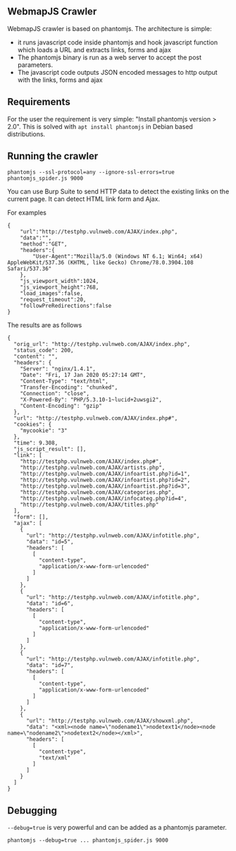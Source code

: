 ## WebmapJS Crawler

WebmapJS crawler is based on phantomjs. The architecture is simple:

 * it runs javascript code inside phantomjs and hook javascript function which loads a URL and extracts links, forms and ajax
 * The phantomjs binary is run as a web server to accept the post parameters.
 * The javascript code outputs JSON encoded messages to http output with the links,  forms and ajax
 
## Requirements

For the user the requirement is very simple: "Install phantomjs version > 2.0". This
is solved with `apt install phantomjs` in Debian based distributions.

## Running the crawler

```
phantomjs --ssl-protocol=any --ignore-ssl-errors=true phantomjs_spider.js 9000
```

You can use Burp Suite to send HTTP data to detect the existing links on the current page. It can detect HTML link form and Ajax.

For examples
```
{
	"url":"http://testphp.vulnweb.com/AJAX/index.php",
	"data":"",
	"method":"GET",
	"headers":{
		"User-Agent":"Mozilla/5.0 (Windows NT 6.1; Win64; x64) AppleWebKit/537.36 (KHTML, like Gecko) Chrome/78.0.3904.108 Safari/537.36"
	},
	"js_viewport_width":1024,
	"js_viewport_height":768,
	"load_images":false,
	"request_timeout":20,
	"followPreRedirections":false
}
```

The results are as follows
```
{
  "orig_url": "http://testphp.vulnweb.com/AJAX/index.php",
  "status_code": 200,
  "content": "",
  "headers": {
    "Server": "nginx/1.4.1",
    "Date": "Fri, 17 Jan 2020 05:27:14 GMT",
    "Content-Type": "text/html",
    "Transfer-Encoding": "chunked",
    "Connection": "close",
    "X-Powered-By": "PHP/5.3.10-1~lucid+2uwsgi2",
    "Content-Encoding": "gzip"
  },
  "url": "http://testphp.vulnweb.com/AJAX/index.php#",
  "cookies": {
    "mycookie": "3"
  },
  "time": 9.308,
  "js_script_result": [],
  "link": [
    "http://testphp.vulnweb.com/AJAX/index.php#",
    "http://testphp.vulnweb.com/AJAX/artists.php",
    "http://testphp.vulnweb.com/AJAX/infoartist.php?id=1",
    "http://testphp.vulnweb.com/AJAX/infoartist.php?id=2",
    "http://testphp.vulnweb.com/AJAX/infoartist.php?id=3",
    "http://testphp.vulnweb.com/AJAX/categories.php",
    "http://testphp.vulnweb.com/AJAX/infocateg.php?id=4",
    "http://testphp.vulnweb.com/AJAX/titles.php"
  ],
  "form": [],
  "ajax": [
    {
      "url": "http://testphp.vulnweb.com/AJAX/infotitle.php",
      "data": "id=5",
      "headers": [
        [
          "content-type",
          "application/x-www-form-urlencoded"
        ]
      ]
    },
    {
      "url": "http://testphp.vulnweb.com/AJAX/infotitle.php",
      "data": "id=6",
      "headers": [
        [
          "content-type",
          "application/x-www-form-urlencoded"
        ]
      ]
    },
    {
      "url": "http://testphp.vulnweb.com/AJAX/infotitle.php",
      "data": "id=7",
      "headers": [
        [
          "content-type",
          "application/x-www-form-urlencoded"
        ]
      ]
    },
    {
      "url": "http://testphp.vulnweb.com/AJAX/showxml.php",
      "data": "<xml><node name=\"nodename1\">nodetext1</node><node name=\"nodename2\">nodetext2</node></xml>",
      "headers": [
        [
          "content-type",
          "text/xml"
        ]
      ]
    }
  ]
}
```

## Debugging

`--debug=true` is very powerful and can be added as a phantomjs parameter.

```
phantomjs --debug=true ... phantomjs_spider.js 9000
```